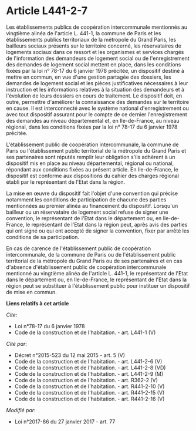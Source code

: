 # Article L441-2-7

Les établissements publics de coopération intercommunale mentionnés au vingtième alinéa de l'article L. 441-1, la commune de
Paris et les établissements publics territoriaux de la métropole du Grand Paris, les bailleurs sociaux présents sur le
territoire concerné, les réservataires de logements sociaux dans ce ressort et les organismes et services chargés de
l'information des demandeurs de logement social ou de l'enregistrement des demandes de logement social mettent en place, dans
les conditions fixées par la loi n° 78-17 du 6 janvier 1978 précitée, un dispositif destiné à mettre en commun, en vue d'une
gestion partagée des dossiers, les demandes de logement social et les pièces justificatives nécessaires à leur instruction et
les informations relatives à la situation des demandeurs et à l'évolution de leurs dossiers en cours de traitement. Le
dispositif doit, en outre, permettre d'améliorer la connaissance des demandes sur le territoire en cause. Il est
interconnecté avec le système national d'enregistrement ou avec tout dispositif assurant pour le compte de ce dernier
l'enregistrement des demandes au niveau départemental et, en Ile-de-France, au niveau régional, dans les conditions fixées
par la loi n° 78-17 du 6 janvier 1978 précitée. 

L'établissement public de coopération intercommunale, la commune de Paris ou l'établissement public territorial de la
métropole du Grand Paris et ses partenaires sont réputés remplir leur obligation s'ils adhèrent à un dispositif mis en place
au niveau départemental, régional ou national, répondant aux conditions fixées au présent article. En Ile-de-France, le
dispositif est conforme aux dispositions du cahier des charges régional établi par le représentant de l'Etat dans la région. 

La mise en œuvre du dispositif fait l'objet d'une convention qui précise notamment les conditions de participation de chacune
des parties mentionnées au premier alinéa au financement du dispositif. Lorsqu'un bailleur ou un réservataire de logement
social refuse de signer une convention, le représentant de l'Etat dans le département ou, en Ile-de-France, le représentant
de l'Etat dans la région peut, après avis des parties qui ont signé ou qui ont accepté de signer la convention, fixer par
arrêté les conditions de sa participation. 

En cas de carence de l'établissement public de coopération intercommunale, de la commune de Paris ou de l'établissement
public territorial de la métropole du Grand Paris ou de ses partenaires et en cas d'absence d'établissement public de
coopération intercommunale mentionné au vingtième alinéa de l'article L. 441-1, le représentant de l'Etat dans le département
ou, en Ile-de-France, le représentant de l'Etat dans la région peut se substituer à l'établissement public pour instituer un
dispositif de mise en commun.

**Liens relatifs à cet article**

_Cite_:

  - Loi n°78-17 du 6 janvier 1978
  - Code de la construction et de l'habitation. - art. L441-1 (V)

_Cité par_:

  - Décret n°2015-523 du 12 mai 2015 - art. 5 (V)
  - Code de la construction et de l'habitation. - art. L441-2-6 (V)
  - Code de la construction et de l'habitation. - art. L441-2-8 (VD)
  - Code de la construction et de l'habitation. - art. L441-2-9 (M)
  - Code de la construction et de l'habitation. - art. R362-2 (V)
  - Code de la construction et de l'habitation. - art. R441-2-10 (V)
  - Code de la construction et de l'habitation. - art. R441-2-15 (V)
  - Code de la construction et de l'habitation. - art. R441-2-16 (V)

_Modifié par_:

  - Loi n°2017-86 du 27 janvier 2017 - art. 77
